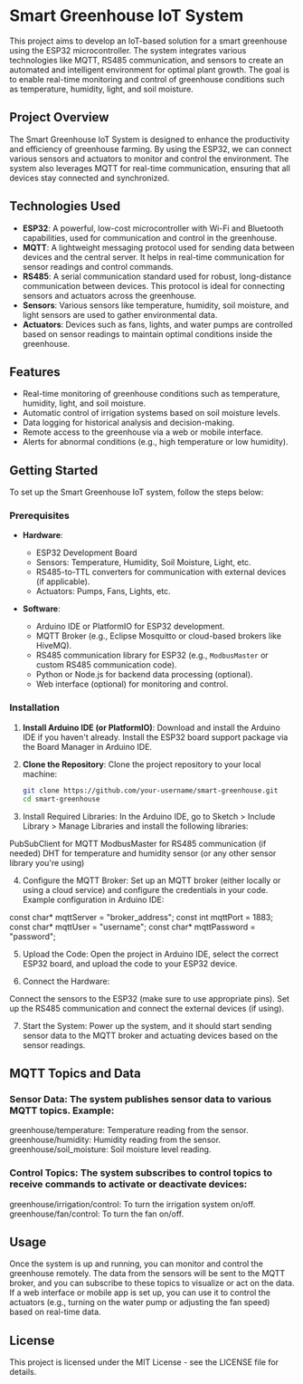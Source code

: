 # Smart Greenhouse IoT System

This project aims to develop an IoT-based solution for a smart greenhouse using the ESP32 microcontroller. The system integrates various technologies like MQTT, RS485 communication, and sensors to create an automated and intelligent environment for optimal plant growth. The goal is to enable real-time monitoring and control of greenhouse conditions such as temperature, humidity, light, and soil moisture.

## Project Overview

The Smart Greenhouse IoT System is designed to enhance the productivity and efficiency of greenhouse farming. By using the ESP32, we can connect various sensors and actuators to monitor and control the environment. The system also leverages MQTT for real-time communication, ensuring that all devices stay connected and synchronized.

## Technologies Used

- **ESP32**: A powerful, low-cost microcontroller with Wi-Fi and Bluetooth capabilities, used for communication and control in the greenhouse.
- **MQTT**: A lightweight messaging protocol used for sending data between devices and the central server. It helps in real-time communication for sensor readings and control commands.
- **RS485**: A serial communication standard used for robust, long-distance communication between devices. This protocol is ideal for connecting sensors and actuators across the greenhouse.
- **Sensors**: Various sensors like temperature, humidity, soil moisture, and light sensors are used to gather environmental data.
- **Actuators**: Devices such as fans, lights, and water pumps are controlled based on sensor readings to maintain optimal conditions inside the greenhouse.

## Features

- Real-time monitoring of greenhouse conditions such as temperature, humidity, light, and soil moisture.
- Automatic control of irrigation systems based on soil moisture levels.
- Data logging for historical analysis and decision-making.
- Remote access to the greenhouse via a web or mobile interface.
- Alerts for abnormal conditions (e.g., high temperature or low humidity).

## Getting Started

To set up the Smart Greenhouse IoT system, follow the steps below:

### Prerequisites

- **Hardware**:
  - ESP32 Development Board
  - Sensors: Temperature, Humidity, Soil Moisture, Light, etc.
  - RS485-to-TTL converters for communication with external devices (if applicable).
  - Actuators: Pumps, Fans, Lights, etc.

- **Software**:
  - Arduino IDE or PlatformIO for ESP32 development.
  - MQTT Broker (e.g., Eclipse Mosquitto or cloud-based brokers like HiveMQ).
  - RS485 communication library for ESP32 (e.g., `ModbusMaster` or custom RS485 communication code).
  - Python or Node.js for backend data processing (optional).
  - Web interface (optional) for monitoring and control.

### Installation

1. **Install Arduino IDE (or PlatformIO)**: Download and install the Arduino IDE if you haven't already. Install the ESP32 board support package via the Board Manager in Arduino IDE.

2. **Clone the Repository**:
   Clone the project repository to your local machine:
   ```bash
   git clone https://github.com/your-username/smart-greenhouse.git
   cd smart-greenhouse
3. Install Required Libraries: In the Arduino IDE, go to Sketch > Include Library > Manage Libraries and install the following libraries:

PubSubClient for MQTT
ModbusMaster for RS485 communication (if needed)
DHT for temperature and humidity sensor (or any other sensor library you're using)

4. Configure the MQTT Broker: Set up an MQTT broker (either locally or using a cloud service) and configure the credentials in your code. Example configuration in Arduino IDE:

const char* mqttServer = "broker_address";
const int mqttPort = 1883;
const char* mqttUser = "username";
const char* mqttPassword = "password";

5. Upload the Code: Open the project in Arduino IDE, select the correct ESP32 board, and upload the code to your ESP32 device.

6. Connect the Hardware:

Connect the sensors to the ESP32 (make sure to use appropriate pins).
Set up the RS485 communication and connect the external devices (if using).

7. Start the System: Power up the system, and it should start sending sensor data to the MQTT broker and actuating devices based on the sensor readings.

## MQTT Topics and Data

### Sensor Data: The system publishes sensor data to various MQTT topics. Example:

greenhouse/temperature: Temperature reading from the sensor.
greenhouse/humidity: Humidity reading from the sensor.
greenhouse/soil_moisture: Soil moisture level reading.

### Control Topics: The system subscribes to control topics to receive commands to activate or deactivate devices:

greenhouse/irrigation/control: To turn the irrigation system on/off.
greenhouse/fan/control: To turn the fan on/off.

## Usage
Once the system is up and running, you can monitor and control the greenhouse remotely. The data from the sensors will be sent to the MQTT broker, and you can subscribe to these topics to visualize or act on the data. If a web interface or mobile app is set up, you can use it to control the actuators (e.g., turning on the water pump or adjusting the fan speed) based on real-time data.

## License
This project is licensed under the MIT License - see the LICENSE file for details.
